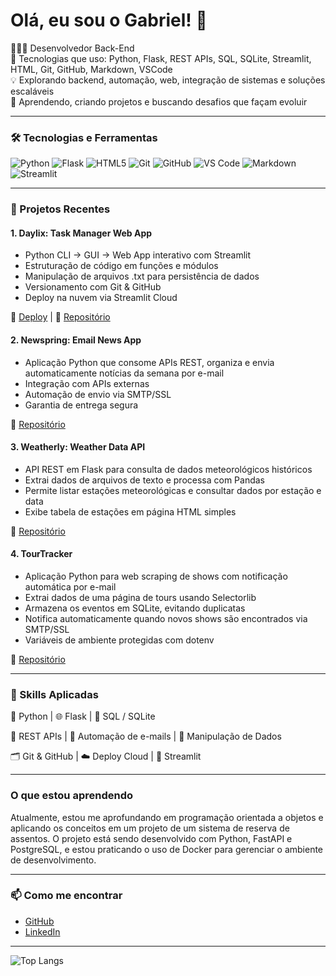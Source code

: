 # Olá, eu sou o Gabriel! 👋

🧑🏻‍💻 Desenvolvedor Back-End  
🚀 Tecnologias que uso: Python, Flask, REST APIs, SQL, SQLite, Streamlit, HTML, Git, GitHub, Markdown, VSCode  
💡 Explorando backend, automação, web, integração de sistemas e soluções escaláveis    
🌱 Aprendendo, criando projetos e buscando desafios que façam evoluir

---

### 🛠 Tecnologias e Ferramentas
![Python](https://img.shields.io/badge/Python-3776AB?style=for-the-badge&logo=python&logoColor=white)
![Flask](https://img.shields.io/badge/Flask-000000?style=for-the-badge&logo=flask&logoColor=white)
![HTML5](https://img.shields.io/badge/HTML5-E34F26?style=for-the-badge&logo=html5&logoColor=white)
![Git](https://img.shields.io/badge/Git-F05032?style=for-the-badge&logo=git&logoColor=white)
![GitHub](https://img.shields.io/badge/GitHub-181717?style=for-the-badge&logo=github&logoColor=white)
![VS Code](https://img.shields.io/badge/VS_Code-007ACC?style=for-the-badge&logo=visual-studio-code&logoColor=white)
![Markdown](https://img.shields.io/badge/Markdown-000000?style=for-the-badge&logo=markdown&logoColor=white)
![Streamlit](https://img.shields.io/badge/Streamlit-FF4B4B?style=for-the-badge&logo=streamlit&logoColor=white)

---

### 🚀 Projetos Recentes
#### 1. Daylix: Task Manager Web App
- Python CLI → GUI → Web App interativo com Streamlit
- Estruturação de código em funções e módulos
- Manipulação de arquivos .txt para persistência de dados
- Versionamento com Git & GitHub
- Deploy na nuvem via Streamlit Cloud

🔗 [Deploy](https://daylix-web-app-fjq7dudduzmievpal6wvsz.streamlit.app/) | 📂 [Repositório](https://github.com/gabriel-oligom/daylix-todo-list)


#### 2. Newspring: Email News App
- Aplicação Python que consome APIs REST, organiza e envia automaticamente notícias da semana por e-mail
- Integração com APIs externas
- Automação de envio via SMTP/SSL
- Garantia de entrega segura

📂 [Repositório](https://github.com/gabriel-oligom/newspring-email-app)

#### 3. Weatherly: Weather Data API
- API REST em Flask para consulta de dados meteorológicos históricos
- Extrai dados de arquivos de texto e processa com Pandas
- Permite listar estações meteorológicas e consultar dados por estação e data
- Exibe tabela de estações em página HTML simples

📂 [Repositório](https://github.com/gabriel-oligom/weatherly-data-api)

#### 4. TourTracker
- Aplicação Python para web scraping de shows com notificação automática por e-mail
- Extrai dados de uma página de tours usando Selectorlib
- Armazena os eventos em SQLite, evitando duplicatas
- Notifica automaticamente quando novos shows são encontrados via SMTP/SSL
- Variáveis de ambiente protegidas com dotenv

📂 [Repositório](https://github.com/gabriel-oligom/tour-tracker-scraping)

---

### 🔧 Skills Aplicadas

🐍 Python | 🌐 Flask | 💾 SQL / SQLite

🔄 REST APIs | 📧 Automação de e-mails | 🔑 Manipulação de Dados

🗂️ Git & GitHub | ☁️ Deploy Cloud | 👑 Streamlit

---

### O que estou aprendendo

Atualmente, estou me aprofundando em programação orientada a objetos e aplicando os conceitos em um projeto de um sistema de reserva de assentos. O projeto está sendo desenvolvido com Python, FastAPI e PostgreSQL, e estou praticando o uso de Docker para gerenciar o ambiente de desenvolvimento.

---

### 📫 Como me encontrar  
- [GitHub](https://github.com/gabriel-oligom)  
- [LinkedIn](https://linkedin.com/in/ogabriel-oliveira-dev)

---

 ![Top Langs](https://github-readme-stats.vercel.app/api/top-langs/?username=gabriel-oligom&layout=compact&theme=tokyonight)
